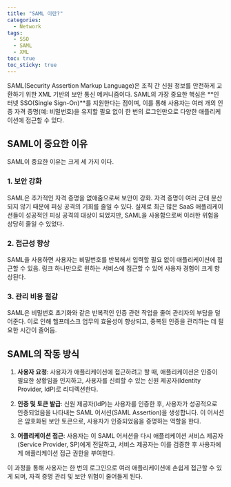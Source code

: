 ```yaml
---
title: "SAML 이란?"
categories:
  - Network
tags:
  - SSO
  - SAML
  - XML
toc: true
toc_sticky: true
---
```

SAML(Security Assertion Markup Language)은 조직 간 신원 정보를 안전하게 교환하기 위한 XML 기반의 보안 통신 메커니즘이다. SAML의 가장 중요한 핵심은 **인터넷 SSO(Single Sign-On)**를 지원한다는 점이며, 이를 통해 사용자는 여러 개의 인증 자격 증명(예: 비밀번호)을 유지할 필요 없이 한 번의 로그인만으로 다양한 애플리케이션에 접근할 수 있다.

## SAML이 중요한 이유

SAML이 중요한 이유는 크게 세 가지 이다.

### 1. 보안 강화
SAML은 추가적인 자격 증명을 없애줌으로써 보안이 강화. 자격 증명이 여러 군데 분산되지 않기 때문에 피싱 공격의 기회를 줄일 수 있다. 실제로 최근 많은 SaaS 애플리케이션들이 성공적인 피싱 공격의 대상이 되었지만, SAML을 사용함으로써 이러한 위험을 상당히 줄일 수 있었다.

### 2. 접근성 향상
SAML을 사용하면 사용자는 비밀번호를 반복해서 입력할 필요 없이 애플리케이션에 접근할 수 있음. 링크 하나만으로 원하는 서비스에 접근할 수 있어 사용자 경험이 크게 향상된다.

### 3. 관리 비용 절감
SAML은 비밀번호 초기화와 같은 반복적인 인증 관련 작업을 줄여 관리자의 부담을 덜어준다. 이로 인해 헬프데스크 업무의 효율성이 향상되고, 중복된 인증을 관리하는 데 필요한 시간이 줄어듬.

## SAML의 작동 방식


1. **사용자 요청**: 사용자가 애플리케이션에 접근하려고 할 때, 애플리케이션은 인증이 필요한 상황임을 인지하고, 사용자를 신뢰할 수 있는 신원 제공자(Identity Provider, IdP)로 리디렉션한다.
   
2. **인증 및 토큰 발급**: 신원 제공자(IdP)는 사용자를 인증한 후, 사용자가 성공적으로 인증되었음을 나타내는 SAML 어서션(SAML Assertion)을 생성합니다. 이 어서션은 암호화된 보안 토큰으로, 사용자가 인증되었음을 증명하는 역할을 한다.
   
3. **어플리케이션 접근**: 사용자는 이 SAML 어서션을 다시 애플리케이션 서비스 제공자(Service Provider, SP)에게 전달하고, 서비스 제공자는 이를 검증한 후 사용자에게 애플리케이션 접근 권한을 부여한다.

이 과정을 통해 사용자는 한 번의 로그인으로 여러 애플리케이션에 손쉽게 접근할 수 있게 되며, 자격 증명 관리 및 보안 위험이 줄어들게 된다.
